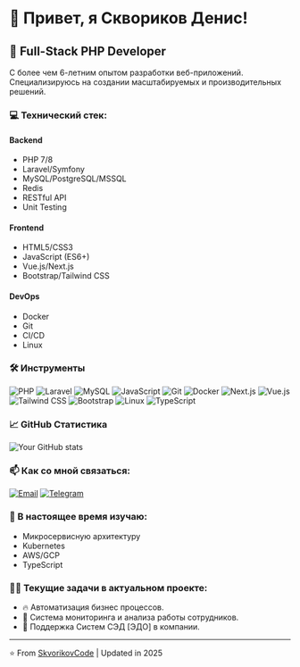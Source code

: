 # 👋 Привет, я Сквориков Денис!

## 🚀 Full-Stack PHP Developer

С более чем 6-летним опытом разработки веб-приложений. Специализируюсь на создании масштабируемых и производительных решений.

### 💻 Технический стек:

#### Backend
- PHP 7/8
- Laravel/Symfony
- MySQL/PostgreSQL/MSSQL
- Redis
- RESTful API
- Unit Testing

#### Frontend
- HTML5/CSS3
- JavaScript (ES6+)
- Vue.js/Next.js
- Bootstrap/Tailwind CSS

#### DevOps
- Docker
- Git
- CI/CD
- Linux

### 🛠 Инструменты
![PHP](https://img.shields.io/badge/-PHP-777BB4?style=flat&logo=php&logoColor=white)
![Laravel](https://img.shields.io/badge/-Laravel-FF2D20?style=flat&logo=laravel&logoColor=white)
![MySQL](https://img.shields.io/badge/-MySQL-4479A1?style=flat&logo=mysql&logoColor=white)
![JavaScript](https://img.shields.io/badge/-JavaScript-F7DF1E?style=flat&logo=javascript&logoColor=black)
![Git](https://img.shields.io/badge/-Git-F05032?style=flat&logo=git&logoColor=white)
![Docker](https://img.shields.io/badge/-Docker-2496ED?style=flat&logo=docker&logoColor=white)
![Next.js](https://img.shields.io/badge/-Next.js-000000?style=flat&logo=next.js&logoColor=white)
![Vue.js](https://img.shields.io/badge/-Vue.js-4FC08D?style=flat&logo=vue.js&logoColor=white)
![Tailwind CSS](https://img.shields.io/badge/-Tailwind%20CSS-38B2AC?style=flat&logo=tailwind-css&logoColor=white)
![Bootstrap](https://img.shields.io/badge/-Bootstrap-7952B3?style=flat&logo=bootstrap&logoColor=white)
![Linux](https://img.shields.io/badge/-Linux-FCC624?style=flat&logo=linux&logoColor=black)
![TypeScript](https://img.shields.io/badge/-TypeScript-3178C6?style=flat&logo=typescript&logoColor=white)

### 📈 GitHub Статистика

![Your GitHub stats](https://github-readme-stats.vercel.app/api?username=SkvorikovCode&show_icons=true&theme=radical)

### 📫 Как со мной связаться:

[![Email](https://img.shields.io/badge/-Email-D14836?style=flat&logo=gmail&logoColor=white)](mailto:skvorikoffg@gmail.com)
[![Telegram](https://img.shields.io/badge/-Telegram-2CA5E0?style=flat&logo=telegram&logoColor=white)](https://t.me/JustFW)

### 🌱 В настоящее время изучаю:
- Микросервисную архитектуру
- Kubernetes
- AWS/GCP
- TypeScript

### 👨‍💻 Текущие задачи в актуальном проекте:
- 🔥 Автоматизация бизнес процессов.
- 📝 Система мониторинга и анализа работы сотрудников.
- 🛒 Поддержка Систем СЭД [ЭДО] в компании.

---
⭐️ From [SkvorikovCode](https://github.com/SkvorikovCode) | Updated in 2025
